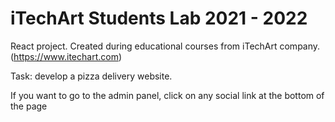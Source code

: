 # iTechArt Students Lab 2021 - 2022

React project. Created during educational courses from iTechArt company. (https://www.itechart.com)

Task: develop a pizza delivery website.

If you want to go to the admin panel, click on any social link at the bottom of the page
